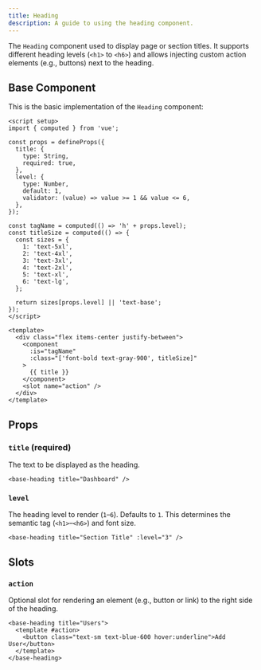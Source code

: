 ```yaml
---
title: Heading  
description: A guide to using the heading component.
---
```


The `Heading` component used to display page or section titles. It supports different heading levels (`<h1>` to `<h6>`) and allows injecting custom action elements (e.g., buttons) next to the heading.

## Base Component

This is the basic implementation of the `Heading` component:

```vue
<script setup>
import { computed } from 'vue';

const props = defineProps({
  title: {
    type: String,
    required: true,
  },
  level: {
    type: Number,
    default: 1,
    validator: (value) => value >= 1 && value <= 6,
  },
});

const tagName = computed(() => 'h' + props.level);
const titleSize = computed(() => {
  const sizes = {
    1: 'text-5xl',
    2: 'text-4xl',
    3: 'text-3xl',
    4: 'text-2xl',
    5: 'text-xl',
    6: 'text-lg',
  };

  return sizes[props.level] || 'text-base';
});
</script>

<template>
  <div class="flex items-center justify-between">
    <component
      :is="tagName"
      :class="['font-bold text-gray-900', titleSize]"
    >
      {{ title }}
    </component>
    <slot name="action" />
  </div>
</template>
```

## Props

### `title` (required)

The text to be displayed as the heading.

```vue
<base-heading title="Dashboard" />
```

### `level`

The heading level to render (`1`–`6`). Defaults to `1`. This determines the semantic tag (`<h1>`–`<h6>`) and font size.

```vue
<base-heading title="Section Title" :level="3" />
```

## Slots

### `action`

Optional slot for rendering an element (e.g., button or link) to the right side of the heading.

```vue
<base-heading title="Users">
  <template #action>
    <button class="text-sm text-blue-600 hover:underline">Add User</button>
  </template>
</base-heading>
```